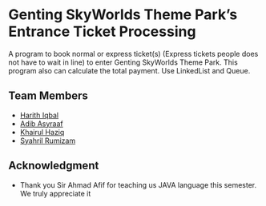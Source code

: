# Genting SkyWorlds Theme Park’s Entrance Ticket Processing
A program to book normal or express ticket(s) (Express tickets people does not have to wait in line) to enter Genting SkyWorlds Theme Park.
This program also can calculate the total payment.
Use LinkedList and Queue.

## Team Members
* [Harith Iqbal](https://github.com/mishumiyamizu)
* [Adib Asyraaf](https://github.com/lildibbb)
* [Khairul Haziq](https://github.com/Kyziq)
* [Syahril Rumizam](https://github.com/reason61)

## Acknowledgment
* Thank you Sir Ahmad Afif for teaching us JAVA language this semester. We truly appreciate it
